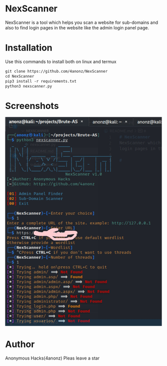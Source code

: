 # NexScanner
NexScanner is a tool which helps you scan a website for sub-domains and also to find
login pages in the website like the admin login panel page.

# Installation
Use this commands to install both on linux and termux
```
git clone https://github.com/4anonz/NexScanner
cd NexScanner
pip3 install -r requirements.txt
python3 nexscanner.py
```

# Screenshots
![img](20211112_014634.jpg)

# Author
Anonymous Hacks(4anonz)
Pleas leave a star
